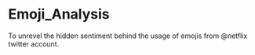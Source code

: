 # Emoji_Analysis

To unrevel the hidden sentiment behind the usage of emojis from @netflix twitter account.